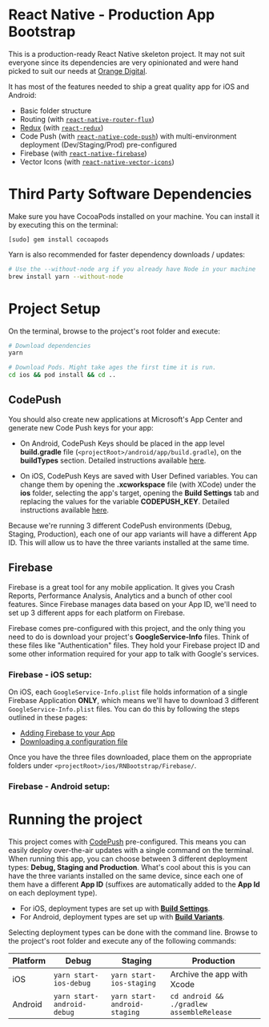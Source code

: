 # React Native - Production App Bootstrap
This is a production-ready React Native skeleton project. It may not suit everyone since its  dependencies are very opinionated and were hand picked to suit our needs at [Orange Digital](https://www.orangedigital.com.au/).

It has most of the features needed to ship a great quality app for iOS and Android:
- Basic folder structure
- Routing (with [`react-native-router-flux`](https://github.com/aksonov/react-native-router-flux)) 
- [Redux](https://github.com/reduxjs/redux) (with [`react-redux`](https://github.com/reduxjs/react-redux))
- Code Push (with [`react-native-code-push`](https://github.com/Microsoft/react-native-code-push)) with multi-environment deployment (Dev/Staging/Prod) pre-configured 
- Firebase (with [`react-native-firebase`](https://github.com/invertase/react-native-firebase))
- Vector Icons (with [`react-native-vector-icons`](https://github.com/oblador/react-native-vector-icons))

# Third Party Software Dependencies
Make sure you have CocoaPods installed on your machine. You can install it by executing this on the terminal: 
```
[sudo] gem install cocoapods
```

Yarn is also recommended for faster dependency downloads / updates: 
```bash
# Use the --without-node arg if you already have Node in your machine
brew install yarn --without-node 
```

# Project Setup
On the terminal, browse to the project's root folder and execute:

```bash
# Download dependencies
yarn 

# Download Pods. Might take ages the first time it is run.
cd ios && pod install && cd .. 
```

## CodePush 
You should also create new applications at Microsoft's App Center and generate new Code Push keys for your app:

* On Android, CodePush Keys should be placed in the app level **build.gradle** file (`<projectRoot>/android/app/build.gradle`), on the **buildTypes** section. Detailed instructions available [here](https://docs.microsoft.com/en-us/appcenter/distribution/codepush/react-native#android).

* On iOS, CodePush Keys are saved with User Defined variables. You can change them by opening the **.xcworkspace** file (with XCode) under the **ios** folder, selecting the app's target, opening the **Build Settings** tab and replacing the values for the variable **CODEPUSH_KEY**. Detailed instructions available [here](https://docs.microsoft.com/en-us/appcenter/distribution/codepush/react-native#ios).

Because we're running 3 different CodePush environments (Debug, Staging, Production), each one of our app variants will have a different App ID. This will allow us to have the three variants installed at the same time.

## Firebase
Firebase is a great tool for any mobile application. It gives you Crash Reports, Performance Analysis, Analytics and a bunch of other cool features. Since Firebase manages data based on your App ID, we'll need to set up 3 different apps for each platform on Firebase. 

Firebase comes pre-configured with this project, and the only thing you need to do is download your project's **GoogleService-Info** files. Think of these files like "Authentication" files. They hold your Firebase project ID and some other information required for your app to talk with Google's services.

### Firebase - iOS setup:
On iOS, each `GoogleService-Info.plist` file holds information of a single Firebase Application **ONLY**, which means we'll have to download 3 different `GoogleService-Info.plist` files. You can do this by following the steps outlined in these pages:

- [Adding Firebase to your App](https://firebase.google.com/docs/ios/setup#add_firebase_to_your_app)
- [Downloading a configuration file](https://support.google.com/firebase/answer/7015592)

Once you have the three files downloaded, place them on the appropriate folders under `<projectRoot>/ios/RNBootstrap/Firebase/`.

### Firebase - Android setup:


# Running the project
This project comes with [CodePush](https://github.com/Microsoft/react-native-code-push) pre-configured. This means you can easily deploy over-the-air updates with a single command on the terminal. 
When running this app, you can choose between 3 different deployment types: **Debug, Staging and Production**. What's cool about this is you can have the three variants installed on the same device, since each one of them have a different **App ID** (suffixes are automatically added to the **App Id** on each deployment type). 

* For iOS, deployment types are set up with [**Build Settings**](https://developer.apple.com/library/archive/featuredarticles/XcodeConcepts/Concept-Build_Settings.html).
* For Android, deployment types are set up with [**Build Variants**](https://developer.android.com/studio/build/build-variants).

Selecting deployment types can be done with the command line. Browse to the project's root folder and execute any of the following commands:

Platform  | Debug                       | Staging                       | Production    
--------- | --------------------------  | ------------------------      | -----         
iOS       | `yarn start-ios-debug`      | `yarn start-ios-staging`      | Archive the app with Xcode  
Android   | `yarn start-android-debug`  | `yarn start-android-staging`  | `cd android && ./gradlew assembleRelease`